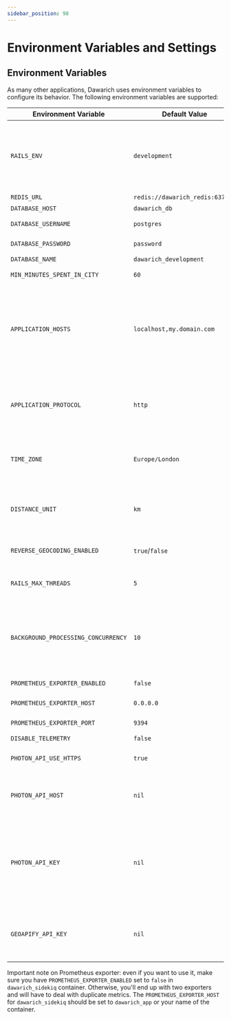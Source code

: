 ```yaml
---
sidebar_position: 98
---
```


# Environment Variables and Settings

## Environment Variables

As many other applications, Dawarich uses environment variables to configure its behavior. The following environment variables are supported:

| Environment Variable | Default Value | Description |
| -------------------- | ------------- | ----------- |
| `RAILS_ENV`          | `development` | Application environment. `development` value makes sure all errors will be shown explicitly, making easier remote debugging |
| `REDIS_URL`          | `redis://dawarich_redis:6379/0` | Redis URL |
| `DATABASE_HOST`      | `dawarich_db` | Database host |
| `DATABASE_USERNAME`  | `postgres`    | Database username |
| `DATABASE_PASSWORD`  | `password`    | Database password |
| `DATABASE_NAME`      | `dawarich_development` | Database name |
| `MIN_MINUTES_SPENT_IN_CITY` | `60`   | Minimum minutes spent in a city |
| `APPLICATION_HOSTS`  | `localhost,my.domain.com`   | Application hosts, provide multiple if you want your Dawarich instance to be available by multiple domains/ip addresses. Don't put protocols here, only host names. |
| `APPLICATION_PROTOCOL` | `http` | Application protocol. Change to `https` if you want your Dawarich instance to be served via SSL |
| `TIME_ZONE`          | `Europe/London` | Time zone. Full list of supported timezones available on [Github](https://github.com/Freika/dawarich/issues/27#issuecomment-2094721396) |
| `DISTANCE_UNIT` | `km` | Distance unit. For miles, change to `mi`. All settings still should be provided in meters/kilometers |
| `REVERSE_GEOCODING_ENABLED` | `true`/`false` | Reverse geocoding enabled |
| `RAILS_MAX_THREADS` | `5` | Connection pool size for the Dawarich database |
| `BACKGROUND_PROCESSING_CONCURRENCY` | `10` | Background processing concurrency. Should not be higher than `RAILS_MAX_THREADS`. More info on [Sidekiq docs](https://github.com/sidekiq/sidekiq/wiki/Advanced-Options#concurrency) |
| `PROMETHEUS_EXPORTER_ENABLED` | `false` | Prometheus exporter enabled |
| `PROMETHEUS_EXPORTER_HOST` | `0.0.0.0` | Prometheus exporter host |
| `PROMETHEUS_EXPORTER_PORT` | `9394` | Prometheus exporter port |
| `DISABLE_TELEMETRY` | `false` | Disable [telemetry](/docs/tutorials/telemetry) |
| `PHOTON_API_USE_HTTPS` | `true` | Use HTTPS for Photon API requests |
| `PHOTON_API_HOST` | `nil` | Photon API host. Useful if you're self-hosting your [own Photon instance](https://dawarich.app/docs/tutorials/reverse-geocoding#setting-up-your-own-reverse-geocoding-service) |
| `PHOTON_API_KEY` | `nil` | Photon API key. Useful if you're supporting Dawarich development on [Patreon](https://www.patreon.com/c/freika/membership) and want to use Photon API instance hosted by Freika without any limits |
| `GEOAPIFY_API_KEY` | `nil` | Geoapify API key. Provide your own key if you want to use Geoapify reverse geocoding service |

Important note on Prometheus exporter: even if you want to use it, make sure you have `PROMETHEUS_EXPORTER_ENABLED` set to `false` in `dawarich_sidekiq` container. Otherwise, you'll end up with two exporters and will have to deal with duplicate metrics. The `PROMETHEUS_EXPORTER_HOST` for `dawarich_sidekiq` should be set to `dawarich_app` or your name of the container.
